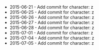 - 2015-06-21 - Add commit for character: z
- 2015-06-25 - Add commit for character: z
- 2015-06-26 - Add commit for character: z
- 2015-06-27 - Add commit for character: z
- 2015-06-28 - Add commit for character: z
- 2015-07-01 - Add commit for character: z
- 2015-07-04 - Add commit for character: z
- 2015-07-05 - Add commit for character: z
